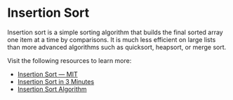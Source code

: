 # Insertion Sort

Insertion sort is a simple sorting algorithm that builds the final sorted array one item at a time by comparisons. It is much less efficient on large lists than more advanced algorithms such as quicksort, heapsort, or merge sort.

Visit the following resources to learn more:

- [Insertion Sort — MIT](https://www.youtube.com/watch?v=Kg4bqzAqRBM&list=PLUl4u3cNGP61Oq3tWYp6V_F-5jb5L2iHb&index=4)
- [Insertion Sort in 3 Minutes](https://www.youtube.com/watch?v=JU767SDMDvA)
- [Insertion Sort Algorithm](https://www.programiz.com/dsa/insertion-sort)

